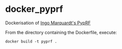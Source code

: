 # docker_pyprf

Dockerisation of [Ingo Marquardt's PypRF](https://github.com/ingo-m/pyprf)

From the directory containing the Dockerfile, execute: 

`docker build -t pyprf .`

